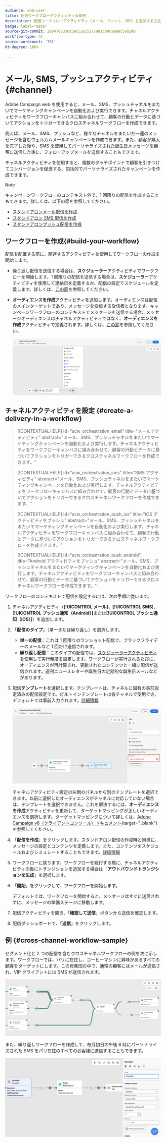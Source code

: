```yaml
---
audience: end-user
title: 配信ワークフローアクティビティの使用
description: 配信ワークフローアクティビティ（メール、プッシュ、SMS）を追加する方法を学ぶ
badge: label="Beta"
source-git-commit: 2894766336d5ac52625175981c6969a0ac5882d8
workflow-type: ht
source-wordcount: '781'
ht-degree: 100%

---
```



# メール, SMS, プッシュアクティビティ {#channel}

Adobe Campaign web を使用すると、メール、SMS、プッシュチャネルをまたいでマーケティングキャンペーンを自動化および実行できます。チャネルアクティビティをワークフローキャンバスに組み合わせて、顧客の行動とデータに基づいてアクションをトリガーできるクロスチャネルワークフローを作成できます。

例えば、メール、SMS、プッシュなど、様々なチャネルをまたいだ一連のメッセージを含むウェルカムメールキャンペーンを作成できます。また、顧客が購入を完了した後や、SMS を使用してパーソナライズされた誕生日メッセージを顧客に送信した後に、フォローアップメールを送信することもできます。

チャネルアクティビティを使用すると、複数のタッチポイントで顧客を引きつけてコンバージョンを促進する、包括的でパーソナライズされたキャンペーンを作成できます。

>[!NOTE]
>
>キャンペーンワークフローのコンテキスト外で、1 回限りの配信を作成することもできます。詳しくは、以下の節を参照してください。
>* [スタンドアロンメール配信を作成](../../email/create-email.md)
>* [スタンドアロン SMS 配信を作成](../../sms/create-sms.md)
>* [スタンドアロンプッシュ配信を作成](../../push/create-push.md)

## ワークフローを作成{#build-your-workflow}

配信を配置する前に、関連するアクティビティを使用してワークフローの作成を開始します。

* 繰り返し配信を送信する場合は、**スケジューラー**&#x200B;アクティビティでワークフローを開始します。1 回限りの配信を送信する場合は、**スケジューラー**&#x200B;アクティビティを使用して連絡日を定義するか、配信の設定でスケジュールを定義します。詳しくは、[この節](scheduler.md)を参照してください。

* **オーディエンスを作成**&#x200B;アクティビティを追加します。オーディエンスは配信のメインターゲットであり、メッセージを受信する受信者となります。キャンペーンワークフローのコンテキストでメッセージを送信する場合、メッセージオーディエンスはチャネルアクティビティではなく、**オーディエンスを作成**&#x200B;アクティビティで定義されます。詳しくは、[この節](build-audience.md)を参照してください。

  ![](../../msg/assets/add-delivery-in-wf.png)

## チャネルアクティビティを設定 {#create-a-delivery-in-a-workflow}


>[!CONTEXTUALHELP]
>id="acw_orchestration_email"
>title="メールアクティビティ"
>abstract="メール、SMS、プッシュチャネルをまたいでマーケティングキャンペーンを自動化および実行します。チャネルアクティビティをワークフローキャンバスに組み合わせて、顧客の行動とデータに基づいてアクションをトリガーできるクロスチャネルワークフローを作成できます。"


>[!CONTEXTUALHELP]
>id="acw_orchestration_sms"
>title="SMS アクティビティ"
>abstract="メール、SMS、プッシュチャネルをまたいでマーケティングキャンペーンを自動化および実行します。チャネルアクティビティをワークフローキャンバスに組み合わせて、顧客の行動とデータに基づいてアクションをトリガーできるクロスチャネルワークフローを作成できます。"


>[!CONTEXTUALHELP]
>id="acw_orchestration_push_ios"
>title="iOS アクティビティをプッシュ"
>abstract="メール、SMS、プッシュチャネルをまたいでマーケティングキャンペーンを自動化および実行します。チャネルアクティビティをワークフローキャンバスに組み合わせて、顧客の行動とデータに基づいてアクションをトリガーできるクロスチャネルワークフローを作成できます。"


>[!CONTEXTUALHELP]
>id="acw_orchestration_push_android"
>title="Android アクティビティをプッシュ"
>abstract="メール、SMS、プッシュチャネルをまたいでマーケティングキャンペーンを自動化および実行します。チャネルアクティビティをワークフローキャンバスに組み合わせて、顧客の行動とデータに基づいてアクションをトリガーできるクロスチャネルワークフローを作成できます。"

ワークフローのコンテキストで配信を設定するには、次の手順に従います。

1. チャネルアクティビティ（**[!UICONTROL メール]**、**[!UICONTROL SMS]**、**[!UICONTROL プッシュ通知（Android）]**&#x200B;または&#x200B;**[!UICONTROL プッシュ通知（iOS）]**）を追加します。

1. 「**配信のタイプ**」（単一または繰り返し）を選択します。

   * **単一の配信**：これは 1 回限りのワンショット配信で、ブラックフライデーのメールなど 1 回だけ送信されます。
   * **繰り返し配信**：このタイプの配信では、[スケジューラーアクティビティ](scheduler.md)を使用して実行頻度を設定します。ワークフローが実行されるたびに、オーディエンスが再計算され、更新されたコンテンツと一緒に配信が送信されます。週刊ニュースレターや誕生日の定期的な誕生日メールなどがあります。

1. 配信&#x200B;**テンプレート**&#x200B;を選択します。テンプレートは、チャネルに固有の事前設定済みの配信設定です。ビルトインテンプレートは各チャネルで使用でき、デフォルトでは事前入力されます。[詳細情報](../../msg/delivery-template.md)

   ![](../assets/delivery-activity-in-wf.png)

   チャネルアクティビティ設定の左側のパネルから別のテンプレートを選択できます。以前に選択したオーディエンスがチャネルに対応していない場合は、テンプレートを選択できません。これを解決するには、**オーディエンスを作成**&#x200B;アクティビティを更新して、ターゲットマッピングが正しいオーディエンスを選択します。ターゲットマッピングについて詳しくは、[Adobe Campaign v8（クライアントコンソール）ドキュメント](https://experienceleague.adobe.com/docs/campaign/campaign-v8/audience/add-profiles/target-mappings.html?lang=ja){target="_blank"}を参照してください。

1. 「**配信を作成**」をクリックします。スタンドアロン配信の作成時と同様に、メッセージの設定とコンテンツを定義します。また、コンテンツをスケジュールおよびシミュレートすることもできます。[詳細情報](../../msg/gs-messages.md)

1. ワークフローに戻ります。ワークフローを続行する際に、チャネルアクティビティの後にトランジションを追加する場合は「**アウトバウンドトランジションを生成**」を選択します。

1. 「**開始**」をクリックして、ワークフローを開始します。

   デフォルトでは、ワークフローを開始すると、メッセージはすぐに送信されずに、メッセージの準備ステージに移動します。

1. 配信アクティビティを開き、「**確認して送信**」ボタンから送信を確定します。

1. 配信ダッシュボードで、「**送信**」をクリックします。

## 例 {#cross-channel-workflow-sample}

セグメント化と 2 つの配信を含むクロスチャネルワークフローの例を次に示します。ワークフローでは、パリに在住し、コーヒーマシンに興味があるすべての顧客をターゲットにします。この母集団の中で、通常の顧客にはメールが送信され、VIP クライアントには SMS が送信されます。

![](../assets/workflow-channel-example.png)

<!--
description, which use case you can perform (common other activities that you can link before of after the activity)

how to add and configure the activity

example of a configured activity within a workflow
The Email delivery activity allows you to configure the sending an email in a workflow. 

-->

また、繰り返しワークフローを作成して、毎月初日の午後 8 時にパーソナライズされた SMS をパリ在住のすべてのお客様に送信することもできます。

![](../assets/workflow-channel-example2.png)

<!-- Scheduled emails available?

This can be a single send email and sent just once, or it can be a recurring email.
* Single send emails are standard emails, sent once.
* Recurring emails allow you to send the same email multiple times to different targets over a defined period. You can aggregate the deliveries per period in order to get reports that correspond to your needs.

When linked to a scheduler, you can define recurring emails.
Email recipients are defined upstream of the activity in the same workflow, via an Audience targeting activity.

-->


<!--The message preparation is triggered according to the workflow execution parameters. From the message dashboard, you can select whether to request or not a manual confirmation to send the message (required by default). You can start the workflow manually or place a scheduler activity in the workflow to automate execution.-->
